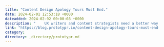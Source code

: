```yaml
---
title: "Content Design Apology Tours Must End."
date: 2024-02-01 12:53:18 +0000
dateadded: 2024-02-02 00:00:08 +0000
description: "    UX writers and content strategists need a better way forward.  Continue reading on Prototypr »  "
link: "https://blog.prototypr.io/content-design-apology-tours-must-end-38813ba77e37?source=rss----eb297ea1161a---4"
category:
directory: _directory/prototypr.md
---
```

